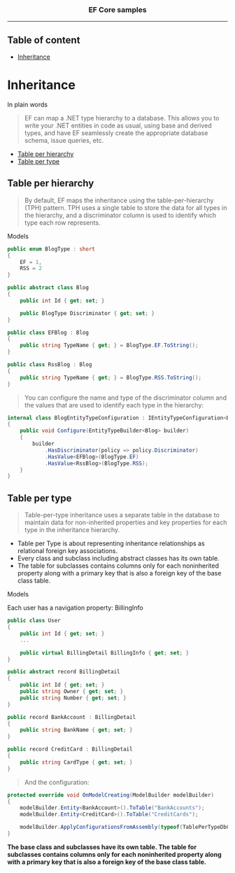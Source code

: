 <h3 align="center">
EF Core samples
</h3>

****

Table of content
-----------------

* [Inheritance](#inheritance)

Inheritance
==========================

In plain words
> EF can map a .NET type hierarchy to a database. This allows you to write your .NET entities in code as usual, using base and derived types, and have EF seamlessly create the appropriate database schema, issue queries, etc. 

* [Table per hierarchy](#table-per-hierarchy)
* [Table per type](#table-per-type)

Table per hierarchy
--------------
> By default, EF maps the inheritance using the table-per-hierarchy (TPH) pattern. TPH uses a single table to store the data for all types in the hierarchy, and a discriminator column is used to identify which type each row represents.

Models
```C#
public enum BlogType : short
{
    EF = 1,
    RSS = 2
}

public abstract class Blog
{
    public int Id { get; set; }

    public BlogType Discriminator { get; set; }
}

public class EFBlog : Blog
{
    public string TypeName { get; } = BlogType.EF.ToString();
}

public class RssBlog : Blog
{
    public string TypeName { get; } = BlogType.RSS.ToString();
}
```

> You can configure the name and type of the discriminator column and the values that are used to identify each type in the hierarchy:
```C#
internal class BlogEntityTypeConfiguration : IEntityTypeConfiguration<Blog>
{
    public void Configure(EntityTypeBuilder<Blog> builder)
    {
        builder
            .HasDiscriminator(policy => policy.Discriminator)
            .HasValue<EFBlog>(BlogType.EF)
            .HasValue<RssBlog>(BlogType.RSS);
    }
}
```

Table per type
--------------
> Table-per-type inheritance uses a separate table in the database to maintain data for non-inherited properties and key properties for each type in the inheritance hierarchy.

 - Table per Type is about representing inheritance relationships as relational foreign key associations.
 - Every class and subclass including abstract classes has its own table.
 - The table for subclasses contains columns only for each noninherited property along with a primary key that is also a foreign key of the base class table.

Models

Each user has a navigation property: BillingInfo
```C#
public class User
{
    public int Id { get; set; }
    ...

    public virtual BillingDetail BillingInfo { get; set; }
}
```

```C#
public abstract record BillingDetail
{
    public int Id { get; set; }
    public string Owner { get; set; }
    public string Number { get; set; }
}

public record BankAccount : BillingDetail
{
    public string BankName { get; set; }
}

public record CreditCard : BillingDetail
{
    public string CardType { get; set; }
}
```

> And the configuration: 
```C#
protected override void OnModelCreating(ModelBuilder modelBuilder)
{
    modelBuilder.Entity<BankAccount>().ToTable("BankAccounts");
    modelBuilder.Entity<CreditCard>().ToTable("CreditCards");

    modelBuilder.ApplyConfigurationsFromAssembly(typeof(TablePerTypeDbContext).Assembly);
}
```

<strong>The base class and subclasses have its own table. 
The table for subclasses contains columns only for each noninherited property along with a primary key that is also a foreign key of the base class table.</strong>
